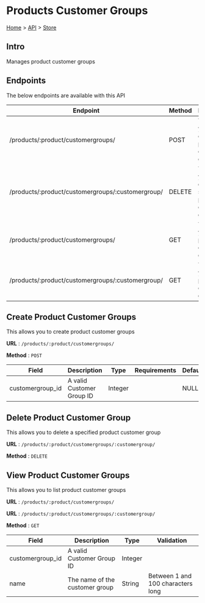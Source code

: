 # Products Customer Groups
[Home](../../index.md) > [API](../index.md) > [Store](index.md)
## Intro
Manages product customer groups
## Endpoints
The below endpoints are available with this API

| Endpoint | Method | Description | |
| --- | --- | --- | --- |
| /products/:product/customergroups/ | POST | This allows you to create product customer groups | [Details](#create-product-customer-groups) |
| /products/:product/customergroups/:customergroup/ | DELETE | This allows you to delete a specified product customer group | [Details](#delete-product-customer-group) |
| /products/:product/customergroups/ | GET | This allows you to list product customer groups | [Details](#view-product-customer-groups) |
| /products/:product/customergroups/:customergroup/ | GET | This allows you to list product customer groups | [Details](#view-product-customer-groups) |

## Create Product Customer Groups
This allows you to create product customer groups

**URL** : `/products/:product/customergroups/`

**Method** : `POST`

| Field | Description | Type | Requirements | Default | Required? | Conditional? |
| --- | --- | --- | --- | --- | --- | --- |
| customergroup_id | A valid Customer Group ID | Integer |  | NULL | Y | N |

## Delete Product Customer Group
This allows you to delete a specified product customer group

**URL** : `/products/:product/customergroups/:customergroup/`

**Method** : `DELETE`

## View Product Customer Groups
This allows you to list product customer groups

**URL** : `/products/:product/customergroups/`

**URL** : `/products/:product/customergroups/:customergroup/`

**Method** : `GET`

| Field | Description | Type | Validation |
| --- | --- | --- | --- |
| customergroup_id | A valid Customer Group ID | Integer |  |
| name | The name of the customer group | String | Between 1 and 100 characters long |
